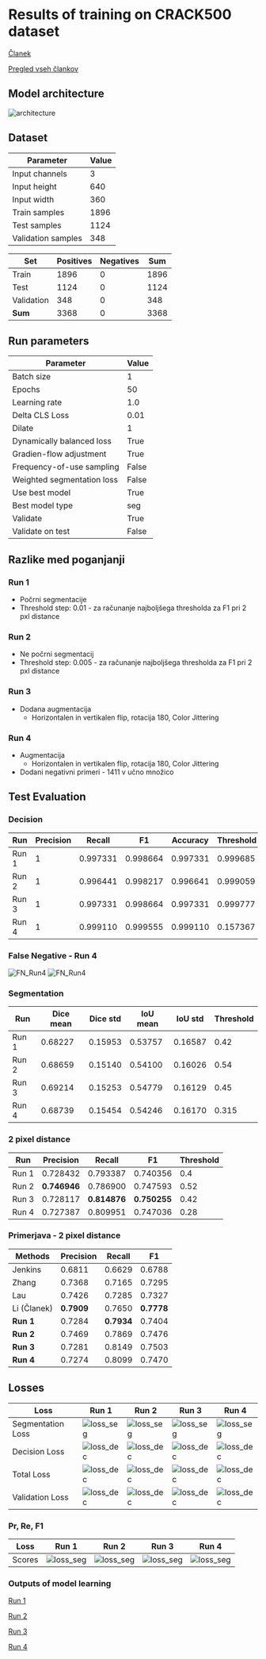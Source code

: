# Results of training on CRACK500 dataset

[Članek](https://ieeexplore.ieee.org/stamp/stamp.jsp?tp=&arnumber=9680172)

[Pregled vseh člankov](https://docs.google.com/spreadsheets/d/1AUmJ-JQtpvQt3Rs0maRirAxbBW6zBOBaPq1kVDSdvK0/edit?usp=sharing)

## Model architecture

![architecture](./arhitektura_v2.png)

## Dataset

| Parameter         | Value       |
| -----------       | ----------- |
| Input channels    | 3           |
| Input height      | 640         |
| Input width       | 360         |
| Train samples     | 1896        |
| Test samples      | 1124        |
| Validation samples| 348         |

| Set         | Positives   | Negatives   |  Sum        |
| ----------- | ----------- | ----------- | ----------- |
| Train       | 1896        | 0           | 1896        |
| Test        | 1124        | 0           | 1124        |
| Validation  | 348         | 0           | 348         |
| **Sum**     | 3368        | 0           | 3368        |

## Run parameters

| Parameter                      | Value       |
| -----------                    | ----------- |
| Batch size                     | 1           |
| Epochs                         | 50          |
| Learning rate                  | 1.0         |
| Delta CLS Loss                 | 0.01        |
| Dilate                         | 1           |
| Dynamically balanced loss      | True        |
| Gradien-flow adjustment        | True        |
| Frequency-of-use sampling      | False       |
| Weighted segmentation loss     | False       |
| Use best model                 | True        |
| Best model type                | seg         |
| Validate                       | True        |
| Validate on test               | False       |

## Razlike med poganjanji

### Run 1
- Počrni segmentacije
- Threshold step: 0.01 - za računanje najboljšega thresholda za F1 pri 2 pxl distance

### Run 2
- Ne počrni segmentacij
- Threshold step: 0.005 - za računanje najboljšega thresholda za F1 pri 2 pxl distance

### Run 3
- Dodana augmentacija
    - Horizontalen in vertikalen flip, rotacija 180, Color Jittering

### Run 4
- Augmentacija
    - Horizontalen in vertikalen flip, rotacija 180, Color Jittering
- Dodani negativni primeri - 1411 v učno množico

## Test Evaluation

### Decision
| Run    | Precision | Recall   | F1       | Accuracy | Threshold | TP   | FP   | FN   | TN   |
| -------| ----------| ---------| ---------|----------|-----------|------|------|------|------|
| Run 1  | 1         | 0.997331 | 0.998664 | 0.997331 | 0.999685  | 1121 | 0    | 3    | 0    |
| Run 2  | 1         | 0.996441 | 0.998217 | 0.996641 | 0.999059  | 1120 | 0    | 4    | 0    |
| Run 3  | 1         | 0.997331 | 0.998664 | 0.997331 | 0.999777  | 1121 | 0    | 3    | 0    |
| Run 4  | 1         | 0.999110 | 0.999555 | 0.999110 | 0.157367  | 1123 | 0    | 1    | 0    |

### False Negative - Run 4
![FN_Run4](./run4/0.580_dice_1.png)
![FN_Run4](./run4/0.087_result_1.jpg)

### Segmentation
| Run    | Dice mean | Dice std | IoU mean | IoU std  | Threshold |
| -------| ----------| ---------| ---------|----------|-----------|
| Run 1  | 0.68227   | 0.15953  | 0.53757  | 0.16587  | 0.42      |
| Run 2  | 0.68659   | 0.15140  | 0.54100  | 0.16026  | 0.54      |
| Run 3  | 0.69214   | 0.15253  | 0.54779  | 0.16129  | 0.45      |
| Run 4  | 0.68739   | 0.15454  | 0.54246  | 0.16170  | 0.315     |

### 2 pixel distance
| Run    | Precision     | Recall       | F1           | Threshold |
| -------| --------------| -------------| -------------|-----------|
| Run 1  | 0.728432      | 0.793387     | 0.740356     | 0.4       |
| Run 2  | **0.746946**  | 0.786900     | 0.747593     | 0.52      |
| Run 3  | 0.728117      | **0.814876** | **0.750255** | 0.42      |
| Run 4  | 0.727387      | 0.809951     | 0.747036     | 0.28      |

### Primerjava - 2 pixel distance

| **Methods**  | Precision  | Recall     | F1         |
| -------------| -----------| -----------| -----------|
| Jenkins      | 0.6811     | 0.6629     | 0.6788     |
| Zhang        | 0.7368     | 0.7165     | 0.7295     |
| Lau          | 0.7426     | 0.7285     | 0.7327     |
| Li (Članek)  | **0.7909** | 0.7650     | **0.7778** |
| **Run 1**    | 0.7284     | **0.7934** | 0.7404     |
| **Run 2**    | 0.7469     | 0.7869     | 0.7476     |
| **Run 3**    | 0.7281     | 0.8149     | 0.7503     |
| **Run 4**    | 0.7274     | 0.8099     | 0.7470     |

## Losses

| **Loss**          | Run 1                                | Run 2                            | Run 3                            | Run 4                            | 
| ------------------| -------------------------------------| ---------------------------------| ---------------------------------| ---------------------------------|
| Segmentation Loss | ![loss_seg](./run1/loss_seg.png)     | ![loss_seg](./run2/loss_seg.png) | ![loss_seg](./run3/loss_seg.png) | ![loss_seg](./run4/loss_seg.png) |
| Decision Loss     | ![loss_dec](./run1/loss_dec.png)     | ![loss_dec](./run2/loss_dec.png) | ![loss_dec](./run3/loss_dec.png) | ![loss_dec](./run4/loss_dec.png) |
| Total Loss        | ![loss_dec](./run1/loss.png)         | ![loss_dec](./run2/loss.png)     | ![loss_dec](./run3/loss.png)     | ![loss_dec](./run4/loss.png)     |
| Validation Loss   | ![loss_dec](./run1/loss_val.png)     | ![loss_dec](./run2/loss_val.png) | ![loss_dec](./run3/loss_val.png) | ![loss_dec](./run4/loss_val.png) |

### Pr, Re, F1

| **Loss**          | Run 1                                | Run 2                            | Run 3                            | Run 4                            | 
| ------------------| -------------------------------------| ---------------------------------| ---------------------------------| ---------------------------------|
| Scores            | ![loss_seg](./run1/scores.png)       | ![loss_seg](./run2/scores.png)   | ![loss_seg](./run3/scores.png)   | ![loss_seg](./run4/scores.png)   |

### Outputs of model learning
[Run 1](./run1/crack500_run1.out)

[Run 2](./run2/crack500_run2.out)

[Run 3](./run3/crack500_run3.out)

[Run 4](./run4/crack500_run4.out)